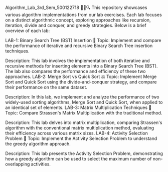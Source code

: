 Algorithm_Lab_3rd_Sem_500122718 🧑‍💻🔍
This repository showcases various algorithm implementations from our lab exercises. Each lab focuses on a distinct algorithmic concept, exploring approaches like recursion, iteration, divide and conquer, and greedy strategies. Below is a brief overview of each lab:

LAB-1: Binary Search Tree (BST) Insertion 🌲
Topic:
Implement and compare the performance of iterative and recursive Binary Search Tree insertion techniques.

Description: This lab involves the implementation of both iterative and recursive methods for inserting elements into a Binary Search Tree (BST). The lab also compares the performance and efficiency of these two approaches.
LAB-2: Merge Sort vs Quick Sort ⚖️
Topic:
Implement Merge Sort and Quick Sort using the divide-and-conquer strategy, and compare their performance on the same dataset.

Description: In this lab, we implement and analyze the performance of two widely-used sorting algorithms, Merge Sort and Quick Sort, when applied to an identical set of elements.
LAB-3: Matrix Multiplication Techniques 🧮
Topic:
Compare Strassen's Matrix Multiplication with the traditional method.

Description: This lab delves into matrix multiplication, comparing Strassen's algorithm with the conventional matrix multiplication method, evaluating their efficiency across various matrix sizes.
LAB-4: Activity Selection Problem 🏅
Topic:
Implement the Activity Selection Problem to understand the greedy algorithm approach.

Description: This lab presents the Activity Selection Problem, demonstrating how a greedy algorithm can be used to select the maximum number of non-overlapping activities.
